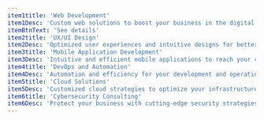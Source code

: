 ```yaml
---
item1title: 'Web Development'
item1Desc: 'Custom web solutions to boost your business in the digital world'
itemBtnText: 'See details'
item2title: 'UX/UI Design'
item2Desc: 'Optimized user experiences and intuitive designs for better interaction'
item3title: 'Mobile Application Development'
item3Desc: 'Intuitive and efficient mobile applications to reach your customers wherever they are'
item4title: 'DevOps and Automation'
item4Desc: 'Automation and efficiency for your development and operations processes'
item5title: 'Cloud Solutions'
item5Desc: 'Customized cloud strategies to optimize your infrastructure and operations'
item6title: 'Cybersecurity Consulting'
item6Desc: 'Protect your business with cutting-edge security strategies and expert consulting'
---
```


